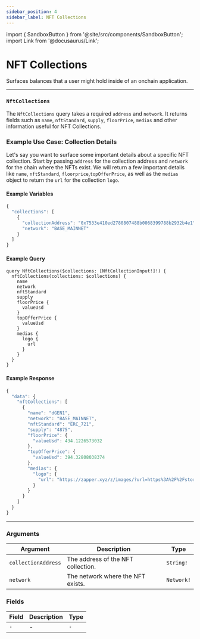 ```yaml
---
sidebar_position: 4
sidebar_label: NFT Collections
---
```


import { SandboxButton } from '@site/src/components/SandboxButton';
import Link from '@docusaurus/Link';

# NFT Collections

Surfaces balances that a user might hold inside of an onchain application.

---

### `NftCollections`

The `NftCollections` query takes a required `address` and `network`. It returns fields such as `name`, `nftStandard`, `supply`, `floorPrice`, `medias` and other information useful for NFT Collections.

### Example Use Case: Collection Details

Let's say you want to surface some important details about a specific NFT collection. Start by passing `address` for the collection address and `network` for the chain where the NFTs exist. We will return a few important details like `name`, `nftStandard`, `floorprice`,`topOfferPrice`, as well as the `medias` object to return the `url` for the collection `logo`.

#### Example Variables

```js
{
  "collections": [
    {
      "collectionAddress": "0x7533e410ed2780807488b0068399788b2932b4e1",
      "network": "BASE_MAINNET"
    }
  ]
}
```

#### Example Query

```
query NftCollections($collections: [NftCollectionInput!]!) {
  nftCollections(collections: $collections) {
    name
    network
    nftStandard
    supply
    floorPrice {
      valueUsd
    }
    topOfferPrice {
      valueUsd
    }
    medias {
      logo {
        url
      }
    }
  }
}
```

#### Example Response

```js
{
  "data": {
    "nftCollections": [
      {
        "name": "dGEN1",
        "network": "BASE_MAINNET",
        "nftStandard": "ERC_721",
        "supply": "4875",
        "floorPrice": {
          "valueUsd": 434.1226573032
        },
        "topOfferPrice": {
          "valueUsd": 394.32808038374
        },
        "medias": {
          "logo": {
            "url": "https://zapper.xyz/z/images/?url=https%3A%2F%2Fstorage.googleapis.com%2Fzapper-fi-assets%2Fnfts%2Fmedias%2Fe4d8820677ebcf1d78d9b524baa106053ff77673b0a6626a91bdd61b6a22a2ab.png&checksum=d952f"
          }
        }
      }
    ]
  }
}
```


  <SandboxButton/>

  ---

### Arguments

| Argument      | Description | Type |
| ----------- | ----------- | ----------- |
| `collectionAddress`      | The address of the NFT collection.        | `String!` | 
| `network`      | The network where the NFT exists.    | `Network!` | 

### Fields

| Field      | Description | Type |
| ----------- | ----------- | ----------- |
| `-`      | -      | `-`       |
